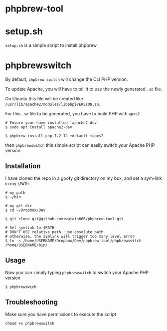 # phpbrew-tool

# setup.sh

`setup.sh` is a simple script to install phpbrew

# phpbrewswitch

By default, `phpbrew switch` will change the CLI PHP version.

To update Apache, you will have to tell it to use the newly generated `.so` file.

On Ubuntu this file will be created like `/usr/lib/apache2/modules/libphp$VERSION.so`.

For this `.so` file to be generated, you have to build PHP with `apxs2`

```
# Ensure your have installed `apache2-dev`
$ sudo apt install apache2-dev

$ phpbrew install php-7.2.12 +default +apxs2
```

then `phpbrewswitch` this simple script can easily switch your Apache PHP version


## Installation

I have cloned the repo in a goofy git directory on my box,
and set a sym-link in my `$PATH`.

```
# my path
$ ~/bin

# my git dir
$ cd ~/Dropbox/Dev

$ git clone git@github.com:watain666/phpbrew-tool.git

# Set symlink to $PATH
# DON'T USE relative path, use absolute path
# otherwise, the symlink will trigger too many level error
$ ln -s /home/USERNAME/Dropbox/Dev/phpbrew-tool/phpbrewswitch /home/USERNAME/bin/
```


## Usage

Now you can simply typing `phpbrewswitch` to switch your Apache PHP version

```
$ phpbrewswich
```


## Troubleshooting

Make sure you have permissions to execute the script

```
chmod +x phpbrewswitch
```
